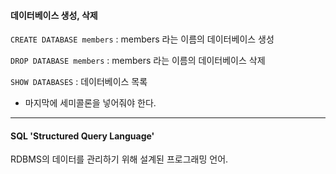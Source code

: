 #### 데이터베이스 생성, 삭제
```CREATE DATABASE members```
 : members 라는 이름의 데이터베이스 생성

```DROP DATABASE members```
 : members 라는 이름의 데이터베이스 삭제

```SHOW DATABASES```
 : 데이터베이스 목록
 
 - 마지막에 세미콜론을 넣어줘야 한다.

- - -

#### SQL 'Structured Query Language'
RDBMS의 데이터를 관리하기 위해 설계된 프로그래밍 언어.




